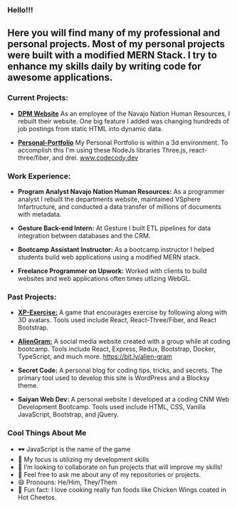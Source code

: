 ### Hello!!! 

## Here you will find many of my professional and personal projects. Most of my personal projects were built with a modified MERN Stack. I try to enhance my skills daily by writing code for awesome applications.  

### Current Projects:
- **[DPM Website](http://www.dpm.navajo-nsn.gov/)** As an employee of the Navajo Nation Human Resources, I rebuilt their website. One big feature I added was changing hundreds of job postings from static HTML into dynamic data.
 
- **[Personal-Portfolio](https://github.com/code-cody-418/personal-portfolio)** My Personal Portfolio is within a 3d environment. To accomplish this I'm using these NodeJs libraries Three.js, react-three/fiber, and drei. www.codecody.dev


### Work Experience: 
- **Program Analyst Navajo Nation Human Resources:** As a programmer analyst I rebuilt the departments website, maintained VSphere Infartructure, and conducted a data transfer of millions of documents with metadata. 

- **Gesture Back-end Intern:** At Gesture I built ETL pipelines for data integration between databases and the CRM.  

- **Bootcamp Assistant Instructor:** As a bootcamp instructor I helped students build web applications using a modified MERN stack. 

- **Freelance Programmer on Upwork:** Worked with clients to build websites and web applications often times utlizing WebGL. 


### Past Projects:
- **[XP-Exercise:](https://github.com/Brody-code-designer/XP-Exercise)** A game that encourages exercise by following along with 3D avatars. Tools used include React, React-Three/Fiber, and React Bootstrap.

- **[AlienGram:](https://github.com/now-in-orbit/alien-gram)** A social media website created with a group while at coding bootcamp. Tools include React, Express, Redux, Bootstrap, Docker, TypeScript, and much more. https://bit.ly/alien-gram  

- **Secret Code:** A personal blog for coding tips, tricks, and secrets. The primary tool used to develop this site is WordPress and a Blocksy theme.

- **Saiyan Web Dev:** A personal website I developed at a coding CNM Web Development Bootcamp. Tools used include HTML, CSS, Vanilla JavaScript, Bootstrap, and jQuery. 



### Cool Things About Me
- 🕶 JavaScript is the name of the game
- 🌱 My focus is utilizing my development skills
- 👯 I’m looking to collaborate on fun projects that will improve my skills!
- 💬 Feel free to ask me about any of my repositories or projects.
- 😄 Pronouns: He/Him, They/Them
- 🍗 Fun fact: I love cooking really fun foods like Chicken Wings coated in Hot Cheetos.
